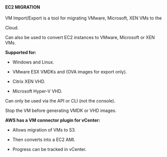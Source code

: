 #### EC2 MIGRATION


VM Import/Export is a tool for migrating VMware, Microsoft, XEN VMs to the

Cloud.


Can also be used to convert EC2 instances to VMware, Microsoft or XEN VMs.


**Supported for:**


- Windows and Linux.

- VMware ESX VMDKs and (OVA images for export only).

- Citrix XEN VHD.

- Microsoft Hyper-V VHD.


Can only be used via the API or CLI (not the console).


Stop the VM before generating VMDK or VHD images.


**AWS has a VM connector plugin for vCenter:**


- Allows migration of VMs to S3.

- Then converts into a EC2 AMI.

- Progress can be tracked in vCenter.

